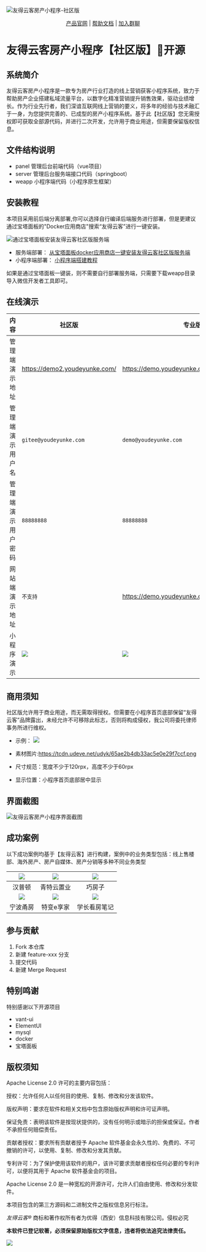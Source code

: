 ![友得云客房产小程序-社区版](https://tcdn.udeve.net/fang2021/4bbe636b-e0e8-4580-8bb0-66bbf61f11bd.png)

<div align="center">

[产品官网](https://www.youdeyunke.com/?statId=6) | [帮助文档](https://youdeyunke.yuque.com/r/organizations/homepage) | [加入群聊](https://tcdn.udeve.net/udyk/66064f7e8ecade73b2385bb3.jpg)

</div>

# 友得云客房产小程序【社区版】<span>💯开源</span>


## 系统简介
友得云客房产小程序是一款专为房产行业打造的线上营销获客小程序系统，致力于帮助房产企业搭建私域流量平台，以数字化精准营销提升销售效果，驱动业绩增长。作为行业先行者，我们深谙互联网线上营销的要义，将多年的经验与技术融汇于一身，为您提供完善的、已成型的房产小程序系统。基于此【社区版】您无需授权即可获取全部源代码，并进行二次开发，允许用于商业用途，但需要保留版权信息。

## 文件结构说明

* panel 管理后台前端代码（vue项目）
* server 管理后台服务端接口代码（springboot）
* weapp 小程序端代码（小程序原生框架）



## 安装教程

本项目采用前后端分离部署,你可以选择自行编译后端服务进行部署，但是更建议通过宝塔面板的"Docker应用商店"搜索“友得云客”进行一键安装。

![通过宝塔面板安装友得云客社区版服务端](https://tcdn.udeve.net/udyk/6745a850e4b080e6edec3dad.png)

*  服务端部署： [从宝塔面板docker应用商店一键安装友得云客社区版服务端](https://youdeyunke.yuque.com/fbxh1v/install/bt)
*  小程序端部署： [小程序端搭建教程](https://youdeyunke.yuque.com/fbxh1v/install/dt57os0gz4dk8h5b)

如果是通过宝塔面板一键装，则不需要自行部署服务端，只需要下载weapp目录导入微信开发者工具即可。


## 在线演示

| 内容 | 社区版|  专业版   |
| --- | --- | --- |
| 管理端演示地址 | https://demo2.youdeyunke.com/ | https://demo.youdeyunke.com/admin/index.html |
| 管理端演示用户名 | 	`gitee@youdeyunke.com` | `demo@youdeyunke.com` |
| 管理端演示用户密码 | `88888888` | `88888888` |
| 网站端演示地址 | `不支持` | https://demo.youdeyunke.com |
| 小程序演示 | ![](https://tcdn.udeve.net/udyk/672eec7ae4b07694cf4cb409.png) |  ![](https://tcdn.udeve.net/udyk/65a0d469b33aac0d968a3529.jpg) |


## 商用须知

社区版允许用于商业用途，而无需取得授权。但需要在小程序首页底部保留“友得云客”品牌露出，未经允许不可移除此标志，否则将构成侵权，我公司将委托律师事务所进行维权。

* 示例：
![](https://tcdn.udeve.net/udyk/672eebbfe4b07694cf4cb408.png)

* 素材图片:https://tcdn.udeve.net/udyk/65ae2b4db33ac5e0e29f7ccf.png
* 尺寸规范：宽度不少于120rpx，高度不少于60rpx
* 显示位置：小程序首页底部居中显示



## 界面截图
![友得云客房产小程序界面截图](https://demo-1255998955.cos.ap-shanghai.myqcloud.com/udyk/screens.png)


## 成功案例

以下成功案例均基于【友得云客】进行构建，案例中的业务类型包括：线上售楼部、海外房产、房产自媒体、房产分销等多种不同业务类型

| ![](https://tcdn.udeve.net/fang2021/2fb1dc49-a444-4d66-8de2-7dac4221f166.jpg?imageView2/2/w/400) | ![](https://tcdn.udeve.net/fang2021/2a013aa5-466e-436a-85fc-aa1c8f62e6d9.jpg?imageView2/2/w/400) | ![](https://tcdn.udeve.net/fang2021/783455da-f320-4ade-bf8a-bc8fbb265236.jpg?imageView2/2/w/400) |
| :----------------------------------------------------------: | :----------------------------------------------------------: | :----------------------------------------------------------: |
|                            汉普顿                            |                          青特云置业                          |                            巧房子                            |
| ![](https://tcdn.udeve.net/fang2021/0fada889-b400-4b29-bc14-bf2e2202490d.jpg?imageView2/2/w/400) | ![](https://tcdn.udeve.net/fang2021/25eee934-77d9-4492-900f-c2d4259226d7.jpg?imageView2/2/w/400) | ![](https://tcdn.udeve.net/fang2021/58e662ca-e7af-4e57-bed3-d2280831127f.jpg?imageView5/2/w/400) |
|                           宁波甬房                           |                          特变e享家                           |                         学长看房笔记                         |



## 参与贡献

1. Fork 本仓库
2. 新建 feature-xxx 分支
3. 提交代码
4. 新建 Merge Request


## 特别鸣谢
特别感谢以下开源项目

 * vant-ui
 * ElementUI
 * mysql
 * docker
 * 宝塔面板
 

## 版权须知

Apache License 2.0 许可的主要内容包括：

授权：允许任何人以任何目的使用、复制、修改和分发该软件。

版权声明：要求在软件和相关文档中包含原始版权声明和许可证声明。

保证免责：表明该软件是按现状提供的，没有任何明示或暗示的担保或保证。作者不承担任何赔偿责任。

贡献者授权：要求所有贡献者授予 Apache 软件基金会永久性的、免费的、不可撤销的许可，以使用、复制、修改和分发其贡献。

专利许可：为了保护使用该软件的用户，该许可要求贡献者授权任何必要的专利许可，以便将其用于 Apache 软件基金会的项目。

Apache License 2.0 是一种宽松的开源许可，允许人们自由使用、修改和分发软件。

本项目包含的第三方源码和二进制文件之版权信息另行标注。

*友得云客®* 商标和著作权所有者为优得（西安）信息科技有限公司。侵权必究

**本软件已登记软著，必须保留原始版权文字信息，违者将依法追究法律责任。**


![](https://tcdn.udeve.net/udyk/672eef97e4b07694cf4cb40a.png)
